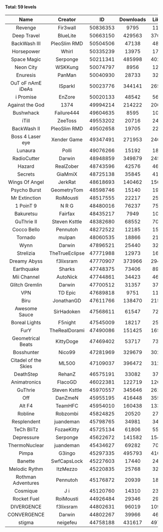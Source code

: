 #### Total: 59 levels

| Name | Creator | ID | Downloads | Likes |
|:---:|:---:|:---:|:---:|:---:|
| Revenge | Fir3wall | 50836353 | 9795 | 1114
| Deep Travel | BlueLite | 50663150 | 429563 | 37057
| BackWash III | PleoSlim RMD | 50504506 | 47138 | 4815
| Horsepower | Whirl | 50335239 | 13975 | 1703
| Space Magic | Serponge | 50211341 | 485998 | 40253
| Neon City | WSKKung | 50074797 | 8956 | 1290
| Enuresis | PanMan | 50040930 | 28733 | 3227
| OuT oF nAmE iDeAs | ISparkI | 50023776 | 344141 | 26513
| i Promise | EnZore | 50020133 | 48542 | 5660
| Against the God | 1374 | 49994214 | 214222 | 20644
| Bushwhack | Failure444 | 49604635 | 8595 | 1002
| iTill | ZeeToss | 49553202 | 20716 | 2465
| BackWash II | PleoSlim RMD | 49502658 | 19705 | 2245
| Boss 4 Laser eye | Xender Game | 49347491 | 271953 | 24031
| Lunaura | Polli | 49076266 | 15192 | 1892
| RadioCutter | Darwin | 48948859 | 349879 | 24582
| Hazard | RealZober | 48743596 | 42576 | 4657
| Secrets | GiaMmiX | 48725138 | 35845 | 4136
| Wings Of Angel | JerkRat | 48618693 | 140462 | 15032
| Psycho Burst |  GeometryTom  | 48598746 | 15140 | 1936
| Mr Extinction | RoiMousti | 48517555 | 22217 | 2584
| 1 PoinT 9 | N R G | 48480016 | 76237 | 7556
| Bakuretsu | Fairfax | 48435217 | 7949 | 1011
| GuThrie II | Steven Ksttle | 48382680 | 68552 | 7016
| Cocco Bello | Pennutoh | 48272522 | 12185 | 1532
| Tornado | mulpan | 48060535 | 18866 | 2123
| Wynn | Darwin | 47896521 | 25440 | 3206
| Strelizia | TheTrueEclipse | 47771988 | 12973 | 1662
| Dreamy Abyss | f3lixsram | 47770907 | 373966 | 29405
| Earthquake  | Sharks | 47748375 | 73406 | 8949
| Mii Channel | AutoNick | 47744861 | 34423 | 4687
| Glitch Gremlin | Darwin | 47700512 | 31357 | 3737
| VPN | TD Epic | 47689818 | 9751 | 1110
| Biru | JonathanGD | 47611766 | 138470 | 21527
| Awesome Sauce | SirHadoken | 47568611 | 61547 | 7200
| Boreal Lights | F5night | 47545009 | 18217 | 2577
| FurY | TheRealDorami | 47490086 | 151425 | 16508
| Geometrical Beats | KittyDoge | 47469402 | 53717 | 7300
| Bosshunter | Nico99 | 47281969 | 329679 | 30230
| Citadel of the Skies | ML500 | 47109037 | 396472 | 31267
| DeathStep | RehanZ | 46575191 | 33082 | 3778
| Animatronics | FlacoGD | 46022381 | 122719 | 12664
| GuThrie | Steven Ksttle | 45970557 | 345646 | 26111
| Off | DanZmeN | 45955195 | 416448 | 35574
| Alt F4 | TeamHFC | 45954010 | 160438 | 13314
| Robline | Robzombi | 45824825 | 20520 | 2702
| Resplendent | juandeman | 45798765 | 34981 | 3449
| TeCh BliTz | FozaeKitty | 45725134 | 61806 | 5576
| Depressure | Serponge | 45622672 | 141582 | 15406
| ThermoNuclear | juandeman | 45434627 | 69282 | 7073
| Pimpa | G3ingo | 45297335 | 495793 | 41010
| Banette | SwfCapsLock | 45227603 | 17440 | 2402
| Melodic Rythm | ItzMezzo | 45220835 | 25768 | 3276
| Rothman Adventures | Pennutoh | 45176872 | 20939 | 1820
| Cosmique | J i | 45120760 | 14310 | 2340
| Rocket Fuel | RoiMousti | 44926484 | 29346 | 2988
| DIVERGENCE | f3lixsram | 44802631 | 96019 | 10981
| CONVERGENCE | Darwin | 44802267 | 39966 | 4692
| stigma | neigefeu | 44758188 | 431617 | 49739
